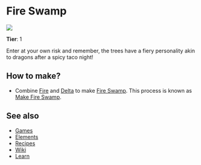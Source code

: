 # Fire Swamp

![](/wiki/images/item.fireswamp.png)

**Tier**: 1

Enter at your own risk and remember, the trees have a fiery personality akin to dragons after a spicy taco night!

## How to make?

* Combine [Fire](/wiki/elements/fire) and [Delta](/wiki/elements/delta) to make [Fire Swamp](/wiki/elements/fire-swamp). This process is known as [Make Fire Swamp](/wiki/recipes/make-fire-swamp).

## See also

* [Games](/wiki/games)
* [Elements](/wiki/elements)
* [Recipes](/wiki/recipes)
* [Wiki](/wiki/index)
* [Learn](/learn/index)